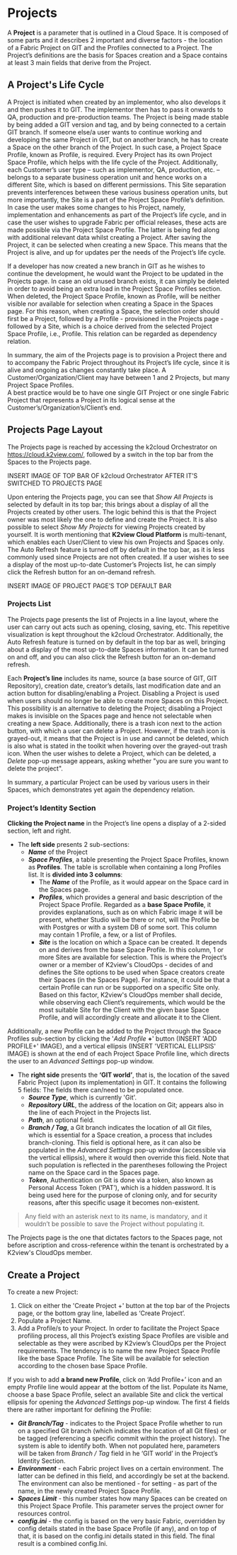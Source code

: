# Projects

A **Project** is a parameter that is outlined in a Cloud Space. It is composed of some parts and it describes 2 important and diverse factors - the location of a Fabric Project on GIT and the Profiles connected to a Project. The Project’s definitions are the basis for Spaces creation and a Space contains at least 3 main fields that derive from the Project.

## A Project's Life Cycle
A Project is initiated when created by an implementor, who also develops it and then pushes it to GIT. The implementor then has to pass it onwards to QA, production and pre-production teams. The Project is being made stable by being added a GIT version and tag, and by being connected to a certain GIT branch. If someone else/a user wants to continue working and developing the same Project in GIT, but on another branch, he has to create a Space on the other branch of the Project. In such case, a Project Space Profile, known as Profile, is required. Every Project has its own Project Space Profile, which helps with the life cycle of the Project.
Additionally, each Customer’s user type – such as implementor, QA, production, etc. – belongs to a separate business operation unit and hence works on a different Site, which is based on different permissions. This Site separation prevents interferences between these various business operation units, but more importantly, the Site is a part of the Project Space Profile’s definition.
In case the user makes some changes to his Project, namely, implementation and enhancements as part of the Project’s life cycle, and in case the user wishes to upgrade Fabric per official releases, these acts are made possible via the Project Space Profile. The latter is being fed along with additional relevant data whilst creating a Project. After saving the Project, it can be selected when creating a new Space. This means that the Project is alive, and up for updates per the needs of the Project’s life cycle.

If a developer has now created a new branch in GIT as he wishes to continue the development, he would want the Project to be updated in the Projects page.
In case an old unused branch exists, it can simply be deleted in order to avoid being an extra load in the Project Space Profiles section. When deleted, the Project Space Profile, known as Profile, will be neither visible nor available for selection when creating a Space in the Spaces page. For this reason, when creating a Space, the selection order should first be a Project, followed by a Profile - provisioned in the Projects page - followed by a Site, which is a choice derived from the selected Project Space Profile, i.e., Profile. This relation can be regarded as dependency relation.

In summary, the aim of the Projects page is to provision a Project there and to accompany the Fabric Project throughout its Project’s life cycle, since it is alive and ongoing as changes constantly take place. 
A Customer/Organization/Client may have between 1 and 2 Projects, but many Project Space Profiles.  
A best practice would be to have one single GIT Project or one single Fabric Project that represents a Project in its logical sense at the Customer’s/Organization’s/Client’s end.

## Projects Page Layout
The Projects page is reached by accessing the k2cloud Orchestrator on https://cloud.k2view.com/, followed by a switch in the top bar from the Spaces to the Projects page.

INSERT IMAGE OF TOP BAR OF k2cloud Orchestrator AFTER IT’S SWITCHED TO PROJECTS PAGE

Upon entering the Projects page, you can see that *Show All Projects* is selected by default in its top bar; this brings about a display of all the Projects created by other users. The logic behind this is that the Project owner was most likely the one to define and create the Project. It is also possible to select *Show My Projects* for viewing Projects created by yourself. It is worth mentioning that **K2view Cloud Platform** is multi-tenant, which enables each User/Client to view his own Projects and Spaces only.
The Auto Refresh feature is turned off by default in the top bar, as it is less commonly used since Projects are not often created. If a user wishes to see a display of the most up-to-date Customer’s Projects list, he can simply click the Refresh button for an on-demand refresh.

INSERT IMAGE OF PROJECT PAGE’S TOP DEFAULT BAR

### Projects List
The Projects page presents the list of Projects in a line layout, where the user can carry out acts such as opening, closing, saving, etc. This repetitive visualization is kept throughout the k2cloud Orchestrator. 
Additionally, the Auto Refresh feature is turned on by default in the top bar as well, bringing about a display of the most up-to-date Spaces information. It can be turned on and off, and you can also click the Refresh button for an on-demand refresh.

Each **Project’s line** includes its name, source (a base source of GIT, GIT Repository), creation date, creator’s details, last modification date and an action button for disabling/enabling a Project. Disabling a Project is used when users should no longer be able to create more Spaces on this Project. This possibility is an alternative to deleting the Project; disabling a Project makes is invisible on the Spaces page and hence not selectable when creating a new Space. Additionally, there is a trash icon next to the action button, with which a user can delete a Project. However, if the trash icon is grayed-out, it means that the Project is in use and cannot be deleted, which is also what is stated in the toolkit when hovering over the grayed-out trash icon. When the user wishes to delete a Project, which can be deleted, a *Delete* pop-up message appears, asking whether "you are sure you want to delete the project".

In summary, a particular Project can be used by various users in their Spaces, which demonstrates yet again the dependency relation.

### Project’s Identity Section
**Clicking the Project name** in the Project’s line opens a display of a 2-sided section, left and right. 

* The **left side** presents 2 sub-sections:
  * ***Name*** of the Project
  * ***Space Profiles***, a table presenting the Project Space Profiles, known as **Profiles**. The table is scrollable when containing a long Profiles list. It is **divided into 3 columns**:
    * The ***Name*** of the Profile, as it would appear on the Space card in the Spaces page.
    * ***Profiles***, which provides a general and basic description of the Project Space Profile. Regarded as a **base Space Profile**, it provides explanations, such as on which Fabric image it will be present, whether Studio will be there or not, will the Profile be with Postgres or with a system DB of some sort. This column may contain 1 Profile, a few, or a list of Profiles. 
    * ***Site*** is the location on which a Space can be created. It depends on and derives from the base Space Profile. In this column, 1 or more Sites are available for selection. This is where the Project’s owner or a member of K2view's CloudOps - decides of and defines the Site options to be used when Space creators create their Spaces (in the Spaces Page). For instance, it could be that a certain Profile can run or be supported on a specific Site only. Based on this factor, K2view's CloudOps member shall decide, while observing each Client’s requirements, which would be the most suitable Site for the Client with the given base Space Profile, and will accordingly create and allocate it to the Client.

Additionally, a new Profile can be added to the Project through the Space Profiles sub-section by clicking the '*Add Profile* **+**' button (INSERT 'ADD PROFILE+' IMAGE), and a vertical ellipsis (INSERT 'VERTICAL ELLIPSIS' IMAGE) is shown at the end of each Project Space Profile line, which directs the user to an *Advanced Settings* pop-up window.
  
* The **right side** presents the **‘GIT world’**, that is, the location of the saved Fabric Project (upon its implementation) in GIT. It contains the following 5 fields: The fields there can/need to be populated once.
  * ***Source Type***, which is currently 'Git'.
  * ***Repository URL***, the address of the location on Git; appears also in the line of each Project in the Projects list.
  * ***Path***, an optional field.
  * ***Branch / Tag***, a Git branch indicates the location of all Git files, which is essential for a Space creation, a process that includes branch-cloning. This field is optional here, as it can also be populated in the *Advanced Settings* pop-up window (accessible via the vertical ellipsis), where it would then override this field. Note that such population is reflected in the parentheses following the Project name on the Space card in the Spaces page.
  * ***Token***, Authentication on Git is done via a token, also known as Personal Access Token (‘PAT’), which is a hidden password. It is being used here for the purpose of cloning only, and for security reasons, after this specific usage it becomes non-existent.

> Any field with an asterisk next to its name, is mandatory, and it wouldn’t be possible to save the Project without populating it.

The Projects page is the one that dictates factors to the Spaces page, not before ascription and cross-reference within the tenant is orchestrated by a K2view's CloudOps member.

## Create a Project

To create a new Project:

1. Click on either the 'Create Project +' button at the top bar of the Projects page, or the bottom gray line, labelled as ‘Create Project’.
2. Populate a Project Name.
3. Add a Profile/s to your Project. In order to facilitate the Project Space profiling process, all this Project’s existing Space Profiles are visible and selectable as they were ascribed by K2view’s CloudOps per the Project requirements. The tendency is to name the new Project Space Profile like the base Space Profile. The Site will be available for selection according to the chosen base Space Profile.

If you wish to add **a brand new Profile**, click on ‘Add Profile+’ icon and an empty Profile line would appear at the bottom of the list. Populate its Name, choose a base Space Profile, select an available Site and click the vertical ellipsis for opening the *Advanced Settings* pop-up window. The first 4 fields there are rather important for defining the Profile:
* ***Git Branch/Tag*** - indicates to the Project Space Profile whether to run on a specified Git branch (which indicates the location of all Git files) or be tagged (referencing a specific commit within the project history). The system is able to identify both. When not populated here, parameters will be taken from *Branch / Tag* field in he ‘GIT world’ in the Project’s Identity Section.
* ***Environment*** - each Fabric project lives on a certain environment. The latter can be defined in this field, and accordingly be set at the backend. The environment can also be mentioned - for setting - as part of the name, in the newly created Project Space Profile.
* ***Spaces Limit*** - this number states how many Spaces can be created on this Project Space Profile. This parameter serves the project owner for resources control.
* ***config.ini*** - the config is based on the very basic Fabric, overridden by config details stated in the base Space Profile (if any), and on top of that, it is based on the config.ini details stated in this field. The final result is a combined config.Ini.

